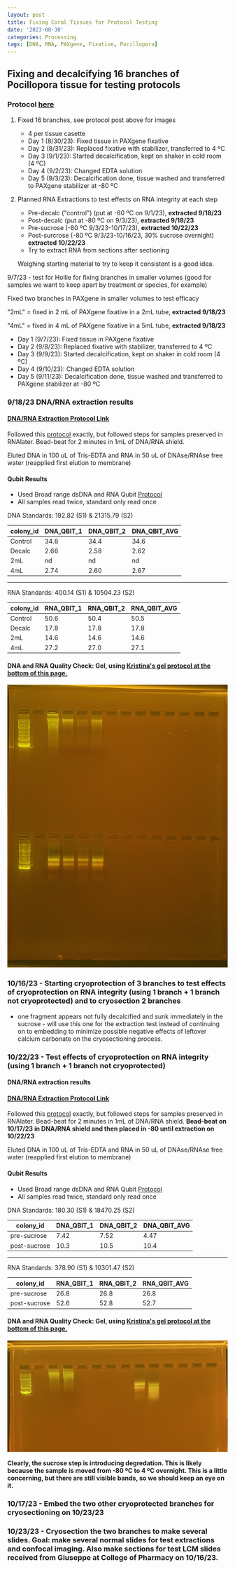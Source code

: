 ```yaml
---
layout: post
title: Fixing Coral Tissues for Protocol Testing
date: '2023-08-30'
categories: Processing
tags: [DNA, RNA, PAXgene, Fixative, Pocillopora]
---
```


## Fixing and decalcifying 16 branches of Pocillopora tissue for testing protocols

### Protocol [here](https://zdellaert.github.io/ZD_Putnam_Lab_Notebook/PAXgene-Fix-Decalc-Protocol/)

1. Fixed 16 branches, see protocol post above for images
    - 4 per tissue casette
    - Day 1 (8/30/23): Fixed tissue in PAXgene fixative
    - Day 2 (8/31/23): Replaced fixative with stabilizer, transferred to 4 ºC
    - Day 3 (9/1/23): Started decalcification, kept on shaker in cold room (4 ºC)
    - Day 4 (9/2/23): Changed EDTA solution
    - Day 5 (9/3/23): Decalcification done, tissue washed and transferred to PAXgene stabilizer at -80 ºC
2. Planned RNA Extractions to test effects on RNA integrity at each step
   - Pre-decalc ("control") (put at -80 ºC on 9/1/23), **extracted 9/18/23**
   - Post-decalc (put at -80 ºC on 9/3/23), **extracted 9/18/23**
   - Pre-sucrose (-80 ºC 9/3/23-10/17/23), **extracted 10/22/23**
   - Post-surcrose (-80 ºC 9/3/23-10/16/23, 30% sucrose overnight) **extracted 10/22/23**
   - Try to extract RNA from sections after sectioning

   Weighing starting material to try to keep it consistent is a good idea. 


9/7/23 - test for Hollie for fixing branches in smaller volumes (good for samples we want to keep apart by treatment or species, for example)

Fixed two branches in PAXgene in smaller volumes to test efficacy

"2mL" = fixed in 2 mL of PAXgene fixative in a 2mL tube, **extracted 9/18/23**

"4mL" = fixed in 4 mL of PAXgene fixative in a 5mL tube, **extracted 9/18/23**

- Day 1 (9/7/23): Fixed tissue in PAXgene fixative
- Day 2 (9/8/23): Replaced fixative with stabilizer, transferred to 4 ºC
- Day 3 (9/9/23): Started decalcification, kept on shaker in cold room (4 ºC)
- Day 4 (9/10/23): Changed EDTA solution
- Day 5 (9/11/23): Decalcification done, tissue washed and transferred to PAXgene stabilizer at -80 ºC


### 9/18/23 DNA/RNA extraction results
#### [DNA/RNA Extraction Protocol Link](https://zdellaert.github.io/ZD_Putnam_Lab_Notebook/Protocols_Zymo_Quick_DNA_RNA_Miniprep_Plus/)

Followed this [protocol](https://zdellaert.github.io/ZD_Putnam_Lab_Notebook/Protocols_Zymo_Quick_DNA_RNA_Miniprep_Plus/) exactly, but followed steps for samples preserved in RNAlater. Bead-beat for 2 minutes in 1mL of DNA/RNA shield.

Eluted DNA in 100 uL of Tris-EDTA and RNA in 50 uL of DNAse/RNAse free water (reapplied first elution to membrane)

#### Qubit Results

- Used Broad range dsDNA and RNA Qubit [Protocol](https://zdellaert.github.io/ZD_Putnam_Lab_Notebook/Qubit-Protocol/)
- All samples read twice, standard only read once

 DNA Standards: 192.82 (S1) & 21315.79 (S2)

| colony_id | DNA_QBIT_1 | DNA_QBIT_2 | DNA_QBIT_AVG |
|-----------|------------|------------|--------------|
| Control   |  34.8   |  34.4   |   34.6    |
| Decalc    |  2.66   |  2.58   |   2.62    |
| 2mL       |   nd    |   nd    |      nd   |
| 4mL       |  2.74   |  2.60   |    2.67   |

-----


 RNA Standards: 400.14 (S1) & 10504.23 (S2)

| colony_id | RNA_QBIT_1 | RNA_QBIT_2 | RNA_QBIT_AVG |
|-----------|------------|------------|--------------|
| Control   |  50.6   |  50.4   |   50.5    |
| Decalc    |  17.8   |  17.8   |   17.8    |
| 2mL       |  14.6   |  14.6   |   14.6    |
| 4mL       |  27.2   |  27.0   |   27.1    |

#### DNA and RNA Quality Check: Gel, using [Kristina's gel protocol at the bottom of this page.](https://zdellaert.github.io/ZD_Putnam_Lab_Notebook/Protocols_Zymo_Quick_DNA_RNA_Miniprep_Plus/)

![2023-09-18-gel.JPG](https://github.com/zdellaert/ZD_Putnam_Lab_Notebook/blob/master/images/gels/2023-09-18-gel.JPG?raw=true)


### 10/16/23 - Starting cryoprotection of 3 branches to test effects of cryoprotection on RNA integrity (using 1 branch + 1 branch not cryoprotected) and to cryosection 2 branches

- one fragment appears not fully decalcified and sunk immediately in the sucrose - will use this one for the extraction test instead of continuing on to embedding to minimize possible negative effects of leftover calcium carbonate on the cryosectioning process.

### 10/22/23 - Test effects of cryoprotection on RNA integrity (using 1 branch + 1 branch not cryoprotected)

#### DNA/RNA extraction results

#### [DNA/RNA Extraction Protocol Link](https://zdellaert.github.io/ZD_Putnam_Lab_Notebook/Protocols_Zymo_Quick_DNA_RNA_Miniprep_Plus/)

Followed this [protocol](https://zdellaert.github.io/ZD_Putnam_Lab_Notebook/Protocols_Zymo_Quick_DNA_RNA_Miniprep_Plus/) exactly, but followed steps for samples preserved in RNAlater. Bead-beat for 2 minutes in 1mL of DNA/RNA shield. **Bead-beat on 10/17/23 in DNA/RNA shield and then placed in -80 until extraction on 10/22/23**

Eluted DNA in 100 uL of Tris-EDTA and RNA in 50 uL of DNAse/RNAse free water (reapplied first elution to membrane)

#### Qubit Results

- Used Broad range dsDNA and RNA Qubit [Protocol](https://zdellaert.github.io/ZD_Putnam_Lab_Notebook/Qubit-Protocol/)
- All samples read twice, standard only read once

 DNA Standards: 180.30 (S1) & 18470.25 (S2)

| colony_id | DNA_QBIT_1 | DNA_QBIT_2 | DNA_QBIT_AVG |
|-----------|------------|------------|--------------|
| pre-sucrose  |  7.42   |  7.52      |   4.47       |
| post-sucrose |  10.3   |  10.5      |   10.4       |

-----

 RNA Standards: 378.90 (S1) & 10301.47 (S2)

| colony_id | RNA_QBIT_1 | RNA_QBIT_2 | RNA_QBIT_AVG |
|-----------|------------|------------|--------------|
| pre-sucrose   |  26.8   |  26.8   |   26.8    |
| post-sucrose  |  52.6   |  52.8   |   52.7    |

#### DNA and RNA Quality Check: Gel, using [Kristina's gel protocol at the bottom of this page.](https://zdellaert.github.io/ZD_Putnam_Lab_Notebook/Protocols_Zymo_Quick_DNA_RNA_Miniprep_Plus/)

![2023-10-22-gel.JPG](https://github.com/zdellaert/ZD_Putnam_Lab_Notebook/blob/master/images/gels/2023-10-22-gel.JPG?raw=true)

**Clearly, the sucrose step is introducing degredation. This is likely because the sample is moved from -80 ºC to 4 ºC overnight. This is a little concerning, but there are still visible bands, so we should keep an eye on it.**

### 10/17/23 - Embed the two other cryoprotected branches for cryosectioning on 10/23/23

### 10/23/23 - Cryosection the two branches to make several slides. Goal: make several normal slides for test extractions and confocal imaging. Also make sections for test LCM slides received from Giuseppe at College of Pharmacy on 10/16/23.